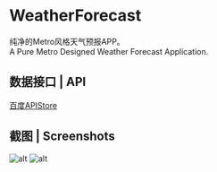# WeatherForecast
纯净的Metro风格天气预报APP。  
A Pure Metro Designed Weather Forecast Application.

## 数据接口 | API
[百度APIStore](http://apistore.baidu.com/apiworks/servicedetail/112.html)

## 截图 | Screenshots

![alt](https://pic2.zhimg.com/2d216706ff99ebb8265737e3fc060c49_b.png)
![alt](https://pic4.zhimg.com/8a0ef57ef2129c8314d44a1a5b68a463_b.png)
